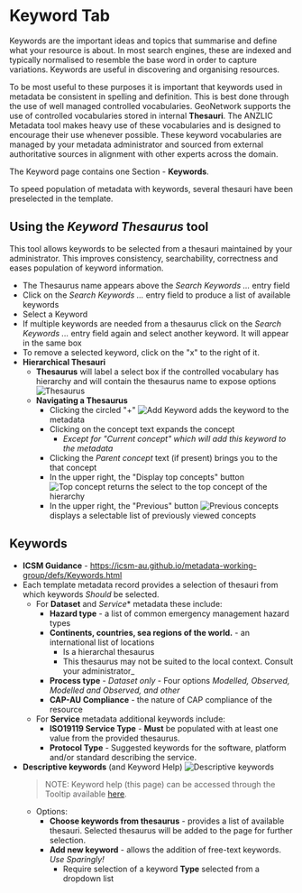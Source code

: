 # Keyword Tab
Keywords are the important ideas and topics that summarise and define what your resource is about. In most search engines, these are indexed and typically normalised to resemble the base word in order to capture variations. Keywords are useful in discovering and organising resources.

To be most useful to these purposes it is important that keywords used in metadata be consistent in spelling and definition. This is best done through the use of well managed controlled vocabularies. GeoNetwork supports the use of controlled vocabularies stored in internal **Thesauri**. The ANZLIC Metadata tool makes heavy use of these vocabularies and is designed to encourage their use whenever possible. These keyword vocabularies are managed by your metadata administrator and sourced from external authoritative sources in alignment with other experts across the domain.

The Keyword page contains one Section - **Keywords**. 

To speed population of metadata with keywords, several thesauri have been preselected in the template. 

## Using the _Keyword Thesaurus_ tool
This tool allows keywords to be selected from a thesauri maintained by your administrator. This improves consistency, searchability, correctness and eases population of keyword information.

* The Thesaurus name appears above the _Search Keywords ..._ entry field
* Click on the _Search Keywords ..._ entry field to produce a list of available keywords
* Select a Keyword
* If multiple keywords are needed from a thesaurus click on the _Search Keywords ..._ entry field again and select another keyword. It will appear in the same box
* To remove a selected keyword, click on the "x" to the right of it.
* **Hierarchical Thesauri**
    * **Thesaurus** will label a select box if the controlled vocabulary has hierarchy and will contain the thesaurus name to expose options ![Thesaurus](/image/thesaurusTaxon.png)
    * **Navigating a Thesaurus**
        * Clicking the circled "+" ![Add Keyword](/image/keywordAdd.png) adds the keyword to the metadata
        * Clicking on the concept text expands the concept
            * _Except for "Current concept" which will add this keyword to the metadata_
        * Clicking the _Parent concept_ text (if present) brings you to the that concept
        * In the upper right, the "Display top concepts" button ![Top concept](/image/topConcept.png) returns the select to the top concept of the hierarchy
        * In the upper right, the "Previous" button ![Previous concepts](/image/previousConcepts.png) displays a selectable list of previously viewed concepts

## Keywords
* **ICSM Guidance** - https://icsm-au.github.io/metadata-working-group/defs/Keywords.html
* Each template metadata record provides a selection of thesauri from which keywords _Should_ be selected.
    * For **Dataset** and *Service** metadata these include:
        * **Hazard type** - a list of common emergency management hazard types
        * **Continents, countries, sea regions of the world.** - an international list of locations 
            * Is a hierarchal thesaurus
            * This thesaurus may not be suited to the local context. Consult your administrator_
        * **Process type** - _Dataset only_ - Four options _Modelled, Observed, Modelled and Observed, and other_
        * **CAP-AU Compliance** - the nature of CAP compliance of the resource
    * For **Service** metadata additional keywords include:
        * **ISO19119 Service Type** - **Must** be populated with at least one value from the provided thesaurus.
        * **Protocol Type** - Suggested keywords for the software, platform and/or standard describing the service.
* **Descriptive keywords** (and Keyword Help) ![Descriptive keywords](/image/descriptiveKeywords.png) 
    >NOTE: Keyword help (this page) can be accessed through the Tooltip available [here](https://github.com/OpenWork-NZ/mdwg/wiki/Keyword-Metadata#using-the-keyword-thesaurus-tool).
    * Options:
        * **Choose keywords from thesaurus** - provides a list of available thesauri. Selected thesaurus will be added to the page for further selection.
        * **Add new keyword** - allows the addition of free-text keywords. _Use Sparingly!_ 
            * Require selection of a keyword **Type** selected from a dropdown list
   
